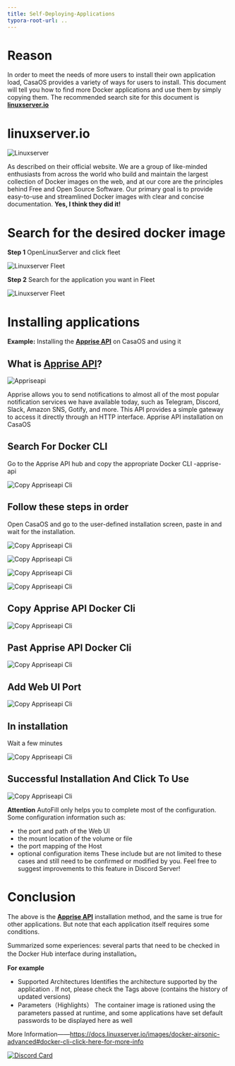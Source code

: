 ```yaml
---
title: Self-Deploying-Applications
typora-root-url: ..
---
```

# Reason

In order to meet the needs of more users to install their own application load, CasaOS provides a variety of ways for users to install. This document will tell you how to find more Docker applications and use them by simply copying them.
The recommended search site for this document is **[linuxserver.io](https://www.linuxserver.io/)**

# linuxserver.io

![Linuxserver](/images/Self-Deploying-Applications/application-introduce-linuxserver.png)

As described on their official website.
We are a group of like-minded enthusiasts from across the world who build and maintain the largest collection of Docker images on the web, and at our core are the principles behind Free and Open Source Software. Our primary goal is to provide easy-to-use and streamlined Docker images with clear and concise documentation.
**Yes, I think they did it!**


# Search for the desired docker image

**Step 1** OpenLinuxServer and click fleet

![Linuxserver Fleet](/images/Self-Deploying-Applications/application-linuxserver-fleet1.png)

**Step 2** Search for the application you want in Fleet

![Linuxserver Fleet](/images/Self-Deploying-Applications/application-linuxserver-fleet.png)

# Installing applications 

**Example:** Installing the **[Apprise API](https://hub.docker.com/r/linuxserver/apprise-api)** on CasaOS and using it

## What is **[Apprise API](https://hub.docker.com/r/linuxserver/apprise-api)**?

![Appriseapi](/images/Self-Deploying-Applications/applicatin-appriseapi-logo.png)

 Apprise allows you to send notifications to almost all of the most popular notification services we have available today, such as Telegram, Discord, Slack, Amazon SNS, Gotify, and more. This API provides a simple gateway to access it directly through an HTTP interface. Apprise API installation on CasaOS 

## Search For Docker CLI 
Go to the Apprise API hub and copy the appropriate Docker CLI -apprise-api

![Copy Appriseapi Cli](/images/Self-Deploying-Applications/application-docker-cli.png)


## Follow these steps in order 

Open CasaOS and go to the user-defined installation screen, paste in and wait for the installation.

![Copy Appriseapi Cli](/images/Self-Deploying-Applications/application-install-apps1.png)

![Copy Appriseapi Cli](/images/Self-Deploying-Applications/application-install-apps2.png)

![Copy Appriseapi Cli](/images/Self-Deploying-Applications/application-install-apps3.png)

![Copy Appriseapi Cli](/images/Self-Deploying-Applications/application-install-apps4.png)

## Copy Apprise API Docker Cli 

![Copy Appriseapi Cli](/images/Self-Deploying-Applications/application-install-apps5.png)

## Past Apprise API Docker Cli 

![Copy Appriseapi Cli](/images/Self-Deploying-Applications/application-install-apps6.png)

## Add Web UI Port

![Copy Appriseapi Cli](/images/Self-Deploying-Applications/application-install-apps7.png)

## In installation

Wait a few minutes

![Copy Appriseapi Cli](/images/Self-Deploying-Applications/application-install-apps8.png)

## Successful Installation And Click To Use

![Copy Appriseapi Cli](/images/Self-Deploying-Applications/application-using-appriseapi.png)

**Attention**
AutoFill only helps you to complete most of the configuration.
Some configuration information such as:
- the port and path of the Web UI
- the mount location of the volume or file
- the port mapping of the Host
- optional configuration items
These include but are not limited to these cases and still need to be confirmed or modified by you.
Feel free to suggest improvements to this feature in Discord Server! 

# Conclusion
The above is the **[Apprise API](https://hub.docker.com/r/linuxserver/apprise-api)** installation method, and the same is true for other applications. But note that each application itself requires some conditions.

Summarized some experiences: several parts that need to be checked in the Docker Hub interface during installation。

**For example**
- Supported Architectures
Identifies the architecture supported by the application . If not, please check the Tags above (contains the history of updated versions)
- Parameters（Highlights）
The container image is rationed using the parameters passed at runtime, and some applications have set default passwords to be displayed here as well

More Information——https://docs.linuxserver.io/images/docker-airsonic-advanced#docker-cli-click-here-for-more-info

[![Discord Card](https://discordapp.com/api/guilds/884667213326463016/widget.png?style=banner2)](https://discord.gg/knqAbbBbeX)